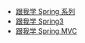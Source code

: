 +   [跟我学 Spring 系列](README.md)
+   [跟我学 Spring3](genwoxue-spr_1.md)
+   [跟我学 Spring MVC](genwoxue-spr_2.md)